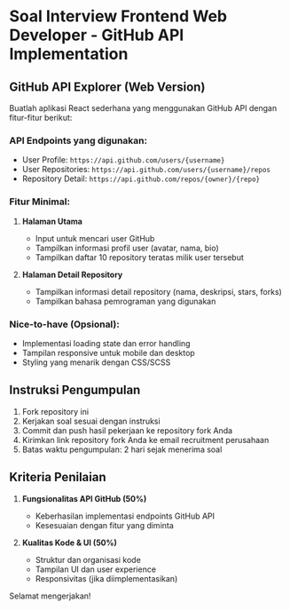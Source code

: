 # Soal Interview Frontend Web Developer - GitHub API Implementation

## GitHub API Explorer (Web Version)

Buatlah aplikasi React sederhana yang menggunakan GitHub API dengan fitur-fitur berikut:

### API Endpoints yang digunakan:
- User Profile: `https://api.github.com/users/{username}`
- User Repositories: `https://api.github.com/users/{username}/repos`
- Repository Detail: `https://api.github.com/repos/{owner}/{repo}`

### Fitur Minimal:
1. **Halaman Utama**
   - Input untuk mencari user GitHub
   - Tampilkan informasi profil user (avatar, nama, bio)
   - Tampilkan daftar 10 repository teratas milik user tersebut

2. **Halaman Detail Repository**
   - Tampilkan informasi detail repository (nama, deskripsi, stars, forks)
   - Tampilkan bahasa pemrograman yang digunakan

### Nice-to-have (Opsional):
- Implementasi loading state dan error handling
- Tampilan responsive untuk mobile dan desktop
- Styling yang menarik dengan CSS/SCSS

## Instruksi Pengumpulan

1. Fork repository ini
2. Kerjakan soal sesuai dengan instruksi
3. Commit dan push hasil pekerjaan ke repository fork Anda
4. Kirimkan link repository fork Anda ke email recruitment perusahaan
5. Batas waktu pengumpulan: 2 hari sejak menerima soal

## Kriteria Penilaian

1. **Fungsionalitas API GitHub (50%)**
   - Keberhasilan implementasi endpoints GitHub API
   - Kesesuaian dengan fitur yang diminta

2. **Kualitas Kode & UI (50%)**
   - Struktur dan organisasi kode
   - Tampilan UI dan user experience
   - Responsivitas (jika diimplementasikan)

Selamat mengerjakan!